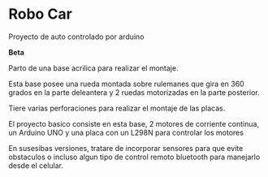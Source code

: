 # Robo Car

Proyecto de auto controlado por arduino

**Beta**

Parto de una base acrilica para realizar el montaje.

Esta base posee una rueda montada sobre rulemanes que gira en 360 grados en la parte deleantera y 2 ruedas 
motorizadas en la parte posterior.

Tiere varias perforaciones para realizar el montaje de las placas.

El proyecto basico consiste en esta base, 2 motores de corriente continua, un Arduino UNO y una placa con un L298N para controlar
los motores

En susesibas versiones, tratare de incorporar sensores para que evite obstaculos o incluso algun tipo de control
remoto bluetooth para manejarlo desde el celular.